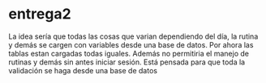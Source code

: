 # entrega2
La idea sería que todas las cosas que varian dependiendo del día, la rutina y demás se cargen con variables desde una base de datos. Por ahora las tablas estan cargadas todas iguales. Además no permitiria el manejo de rutinas y demás sin antes iniciar sesión. Está pensada para que toda la validación se haga desde una base de datos

